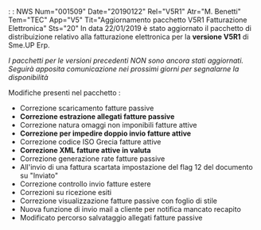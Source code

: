  :  : NWS Num="001509" Date="20190122" Rel="V5R1" Atr="M. Benetti" Tem="TEC" App="V5" Tit="Aggiornamento pacchetto V5R1 Fatturazione Elettronica" Sts="20"
In data 22/01/2019 è stato aggiornato il pacchetto di distribuizione relativo alla fatturazione elettronica per la <b>versione V5R1</b> di Sme.UP Erp.

<i>I pacchetti per le versioni precedenti NON sono ancora stati aggiornati. Seguirà apposita comunicazione nei prossimi giorni per segnalarne la disponibilità</i>

Modifiche presenti nel pacchetto : 
<ul><li>Correzione scaricamento fatture passive</li>
<li><b>Correzione estrazione allegati fatture passive</b></li>
<li>Correzione natura omaggi non imponibili fatture attive</li>
<li><b>Correzione per impedire doppio invio fatture attive</b></li>
<li>Correzione codice ISO Grecia fatture attive</li>
<li><b>Correzione XML fatture attive in valuta</b></li>
<li>Correzione generazione rate fatture passive</li>
<li>All'invio di una fattura scartata impostazione del flag 12 del documento su "Inviato"</li> <li>Correzione controllo invio fatture estere</li>
<li>Correzioni su ricezione esiti</li>
<li>Correzione visualizzazione fatture passive con foglio di stile</li> <li>Nuova funzione di invio mail a cliente per notifica mancato recapito</li> <li>Modificato percorso salvataggio allegati fatture passive</li></ul>
